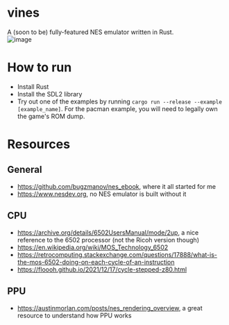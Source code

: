 # vines
A (soon to be) fully-featured NES emulator written in Rust.   
![image](https://github.com/user-attachments/assets/bb47153a-433a-4c9e-97e1-85bfd7fa192d)

# How to run
- Install Rust
- Install the SDL2 library
- Try out one of the examples by running `cargo run --release --example [example_name]`. For the pacman example, you will need to legally own the game's ROM dump. 

# Resources
## General
- https://github.com/bugzmanov/nes_ebook, where it all started for me
- https://www.nesdev.org, no NES emulator is built without it

## CPU
- https://archive.org/details/6502UsersManual/mode/2up, a nice reference to the 6502 processor (not the Ricoh version though)
- https://en.wikipedia.org/wiki/MOS_Technology_6502
- https://retrocomputing.stackexchange.com/questions/17888/what-is-the-mos-6502-doing-on-each-cycle-of-an-instruction
- https://floooh.github.io/2021/12/17/cycle-stepped-z80.html
## PPU
- https://austinmorlan.com/posts/nes_rendering_overview, a great resource to understand how PPU works
